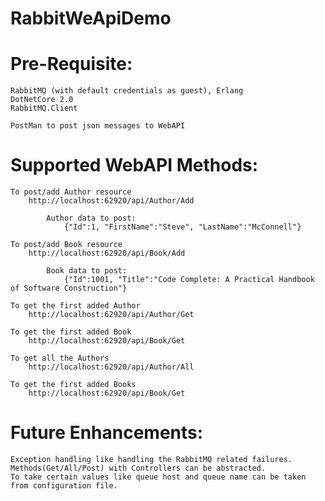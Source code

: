 # RabbitWeApiDemo

# Pre-Requisite:
	RabbitMQ (with default credentials as guest), Erlang
	DotNetCore 2.0
	RabbitMQ.Client

	PostMan to post json messages to WebAPI
	
# Supported WebAPI Methods:
	To post/add Author resource
		http://localhost:62920/api/Author/Add

			Author data to post:
				{"Id":1, "FirstName":"Steve", "LastName":"McConnell"}

	To post/add Book resource
		http://localhost:62920/api/Book/Add

			Book data to post:
				{"Id":1001, "Title":"Code Complete: A Practical Handbook of Software Construction"}

	To get the first added Author
		http://localhost:62920/api/Author/Get

	To get the first added Book
		http://localhost:62920/api/Book/Get

	To get all the Authors
		http://localhost:62920/api/Author/All

	To get the first added Books
		http://localhost:62920/api/Book/Get

# Future Enhancements:
	Exception handling like handling the RabbitMQ related failures.
	Methods(Get/All/Post) with Controllers can be abstracted.
	To take certain values like queue host and queue name can be taken from configuration file.

